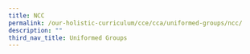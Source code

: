 ```yaml
---
title: NCC
permalink: /our-holistic-curriculum/cce/cca/uniformed-groups/ncc/
description: ""
third_nav_title: Uniformed Groups
---
```

